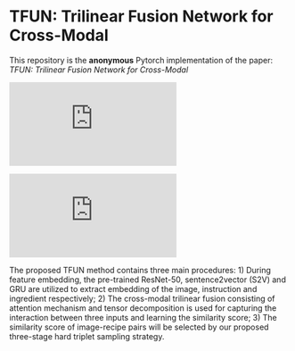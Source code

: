 # TFUN: Trilinear Fusion Network for Cross-Modal

This repository is the **anonymous** Pytorch implementation of the paper: *TFUN: Trilinear Fusion Network for Cross-Modal*

![](https://github.com/ACM-MM2021/TFUN-pytorch/blob/main/img/framework.pdf)

![](https://github.com/ACM-MM2021/TFUN-pytorch/blob/main/img/framework.pdf)

The proposed TFUN method contains three main procedures: 1) During feature embedding, the pre-trained ResNet-50, sentence2vector (S2V) and GRU are utilized to extract embedding of the image, instruction and ingredient respectively; 2) The cross-modal trilinear fusion consisting of attention mechanism and tensor decomposition is used for capturing the interaction between three inputs and learning the similarity score; 3) The similarity score of image-recipe pairs will be selected by our proposed three-stage hard triplet sampling strategy.

